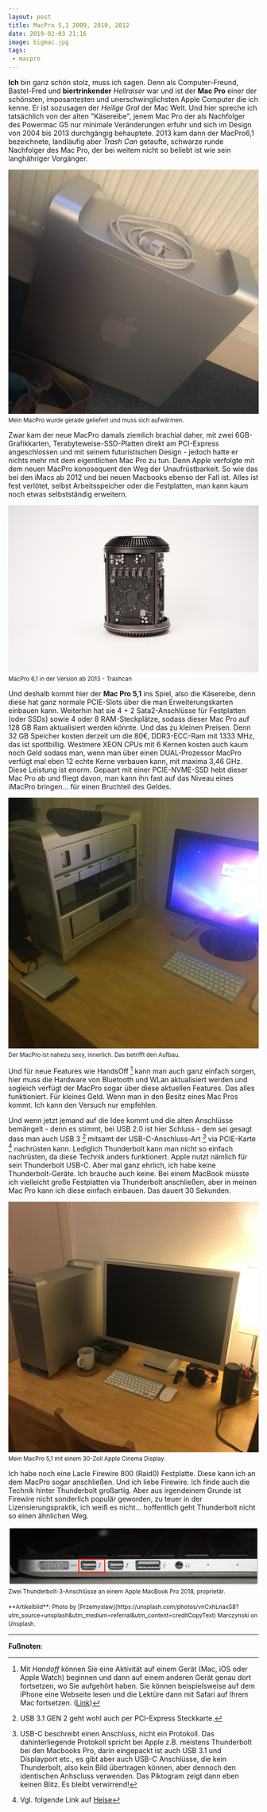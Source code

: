 ```yaml
---
layout: post
title: MacPro 5,1 2009, 2010, 2012
date: 2019-02-03 21:16
image: bigmac.jpg
tags:
 - macpro
---
```


**Ich** bin ganz schön stolz, muss ich sagen. Denn als Computer-Freund, Bastel-Fred und **biertrinkender** *Hellraiser* war und ist der **Mac Pro** einer der schönsten, imposantesten und unerschwinglichsten Apple Computer die ich kenne.
Er ist sozusagen der *Heilige Gral* der Mac Welt. Und hier spreche ich tatsächlich von der alten "Käsereibe", jenem Mac Pro der als Nachfolger des Powermac G5 nur minimale Veränderungen erfuhr und sich im Design von 2004 bis 2013 durchgängig behauptete. 2013 kam dann der MacPro6,1 bezeichnete, landläufig aber *Trash Can* getaufte, schwarze runde Nachfolger des Mac Pro, der bei weitem nicht so beliebt ist wie sein langhähriger Vorgänger. <!--more-->

![MacPro 4,1](/assets/2019/02/delivery.jpg)
<small>Mein MacPro wurde gerade geliefert und muss sich aufwärmen.</small>

Zwar kam der neue MacPro damals ziemlich brachial daher, mit zwei 6GB-Grafikkarten, Terabyteweise-SSD-Platten direkt am PCI-Express angeschlossen und mit seinem futuristischen Design - jedoch hatte er nichts mehr mit dem eigentlichen Mac Pro zu tun. Denn Apple verfolgte mit dem neuen MacPro konosequent den Weg der Unaufrüstbarkeit. So wie das bei den iMacs ab 2012 und bei neuen Macbooks ebenso der Fall ist. Alles ist fest verlötet, selbst Arbeitsspeicher oder die Festplatten, man kann kaum noch etwas selbstständig erweitern.

![MacPro 6,1 2013](/assets/2019/02/macpro-trashcan.jpg)
<small>MacPro 6,1 in der Version ab 2013 - Trashcan</small>

Und deshalb kommt hier der **Mac Pro 5,1** ins Spiel, also die Käsereibe, denn diese hat ganz normale PCIE-Slots über die man Erweiterungskarten einbauen kann. Weiterhin hat sie 4 + 2 Sata2-Anschlüsse für Festplatten (oder SSDs) sowie 4 oder 8 RAM-Steckplätze, sodass dieser Mac Pro auf 128 GB Ram aktualisiert werden könnte. Und das zu kleinen Preisen. Denn 32 GB Speicher kosten derzeit um die 80€, DDR3-ECC-Ram mit 1333 MHz, das ist spottbillig. Westmere XEON CPUs mit 6 Kernen kosten auch kaum noch Geld sodass man, wenn man über einen DUAL-Prozessor MacPro verfügt mal eben 12 echte Kerne verbauen kann, mit maxima 3,46 GHz. Diese Leistung ist enorm. Gepaart mit einer PCIE-NVME-SSD hebt dieser Mac Pro ab und fliegt davon, man kann ihn fast auf das Niveau eines iMacPro bringen… für einen Bruchteil des Geldes.

![MacPro 6,1 2013](/assets/2019/02/updating.jpg)
<small>Der MacPro ist nahezu sexy, innerlich. Das betrifft den Aufbau.</small>

Und für neue Features wie HandsOff [^2] kann man auch ganz einfach sorgen, hier muss die Hardware von Bluetooth und WLan aktualisiert werden und sogleich verfügt der MacPro sogar über diese aktuellen Features. Das alles funktioniert. Für kleines Geld. Wenn man in den Besitz eines Mac Pros kommt. Ich kann den Versuch nur empfehlen.

Und wenn jetzt jemand auf die Idee kommt und die alten Anschlüsse bemängelt - denn es stimmt, bei USB 2.0 ist hier Schluss - dem sei gesagt dass man auch USB 3 [^4] mitsamt der USB-C-Anschluss-Art [^5] via PCIE-Karte [^3] nachrüsten kann. Lediglich Thunderbolt kann man nicht so einfach nachrüsten, da diese Technik anders funktionert. Apple nutzt nämlich für sein Thunderbolt USB-C.
Aber mal ganz ehrlich, ich habe keine Thunderbolt-Geräte. Ich brauche auch keine. Bei einem MacBook müsste ich vielleicht große Festplatten via Thunderbolt anschließen, aber in meinen Mac Pro kann ich diese einfach einbauen. Das dauert 30 Sekunden.

![Mein MacPro 5,1 mit einem 30-Zoll Apple Cinema Display.](/assets/2019/02/cinema2.jpg)
<small>Mein MacPro 5,1 mit einem 30-Zoll Apple Cinema Display.</small>

Ich habe noch eine LacIe Firewire 800 (Raid0) Festplatte. Diese kann ich an dem MacPro sogar anschließen.
Und ich liebe Firewire. Ich finde auch die Technik hinter Thunderbolt großartig. Aber aus irgendeinem Grunde ist Firewire nicht sonderlich populär geworden, zu teuer in der Lizensierungspraktik, ich weiß es nicht… hoffentlich geht Thunderbolt nicht so einen ähnlichen Weg.

![Zwei Thunderbolt-3-Anschlüsse an einem Apple MacBook Pro 2018](/assets/2019/02/tb.png)
<small>Zwei Thunderbolt-3-Anschlüsse an einem Apple MacBook Pro 2018, proprietär.</small>

<small>
**Artikelbild**: Photo by [Przemyslaw](https://unsplash.com/photos/vnCxhLnaxS8?utm_source=unsplash&utm_medium=referral&utm_content=creditCopyText) Marczynski on Unsplash.<br />
</small>

---

**Fußnoten**:

[^2]: Mit *Handoff* können Sie eine Aktivität auf einem Gerät (Mac, iOS oder Apple Watch) beginnen und dann auf einem anderen Gerät genau dort fortsetzen, wo Sie aufgehört haben. Sie können beispielsweise auf dem iPhone eine Webseite lesen und die Lektüre dann mit Safari auf Ihrem Mac fortsetzen. ([Link](https://support.apple.com/kb/PH25169?locale=de_DE))
[^3]: Vgl. folgende Link auf [Heise](https://www.heise.de/mac-and-i/meldung/Aukey-Alter-Tower-Mac-Pro-wird-USB-C-faehig-3596683.html)
[^4]: USB 3.1 GEN 2 geht wohl auch per PCI-Express Steckkarte.
[^5]: USB-C beschreibt einen Anschluss, nicht ein Protokoll. Das dahinterliegende Protokoll spricht bei Apple z.B. meistens Thunderbolt bei den Macbooks Pro, darin eingepackt ist auch USB 3.1 und Displayport etc., es gibt aber auch USB-C Anschlüsse, die kein Thunderbolt, also kein Bild übertragen können, aber dennoch den identischen Anhscluss verwenden. Das Piktogram zeigt dann eben keinen Blitz. Es bleibt verwirrend!
